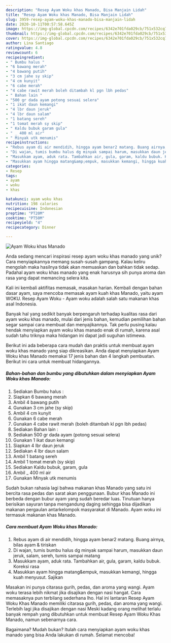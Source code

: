```yaml
---
description: "Resep Ayam Woku khas Manado, Bisa Manjain Lidah"
title: "Resep Ayam Woku khas Manado, Bisa Manjain Lidah"
slug: 3959-resep-ayam-woku-khas-manado-bisa-manjain-lidah
date: 2020-10-11T00:57:58.645Z
image: https://img-global.cpcdn.com/recipes/6342e701fda029cb/751x532cq70/ayam-woku-khas-manado-foto-resep-utama.jpg
thumbnail: https://img-global.cpcdn.com/recipes/6342e701fda029cb/751x532cq70/ayam-woku-khas-manado-foto-resep-utama.jpg
cover: https://img-global.cpcdn.com/recipes/6342e701fda029cb/751x532cq70/ayam-woku-khas-manado-foto-resep-utama.jpg
author: Lina Santiago
ratingvalue: 4.8
reviewcount: 6
recipeingredient:
- " Bumbu halus "
- "6 bawang merah"
- "4 bawang putih"
- "3 cm jahe sy skip"
- "4 cm kunyit"
- "6 cabe merah"
- "4 cabe rawit merah boleh ditambah kl pgn lbh pedas"
- " Bahan lain "
- "500 gr dada ayam potong sesuai selera"
- "1 ikat daun kemangi"
- "4 lbr daun jeruk"
- "4 lbr daun salam"
- "1 batang sereh"
- "1 tomat merah sy skip"
- " Kaldu bubuk garam gula"
- " _ 400 ml air"
- " Minyak utk menumis"
recipeinstructions:
- "Rebus ayam di air mendidih, hingga ayam benar2 matang. Buang airnya, bilas ayam &amp; tiriskan"
- "Di wajan, tumis bumbu halus dg minyak sampai harum, masukkan daun jeruk, salam, sereh, tumis sampai matang"
- "Masukkam ayam, aduk rata. Tambahkan air, gula, garam, kaldu bubuk. Koreksi rasa"
- "Masukkan ayam hingga matang&amp;empuk, masukkan kemangi, hingga kuah menyusut. Sajikan"
categories:
- Resep
tags:
- ayam
- woku
- khas

katakunci: ayam woku khas 
nutrition: 198 calories
recipecuisine: Indonesian
preptime: "PT20M"
cooktime: "PT50M"
recipeyield: "4"
recipecategory: Dinner

---
```



![Ayam Woku khas Manado](https://img-global.cpcdn.com/recipes/6342e701fda029cb/751x532cq70/ayam-woku-khas-manado-foto-resep-utama.jpg)

Anda sedang mencari inspirasi resep ayam woku khas manado yang unik? Cara menyiapkannya memang susah-susah gampang. Kalau keliru mengolah maka hasilnya tidak akan memuaskan dan bahkan tidak sedap. Padahal ayam woku khas manado yang enak harusnya sih punya aroma dan rasa yang dapat memancing selera kita.

Kali ini kembali aktifitas memasak, masakan harian. Kembali dengan bahan dasar ayam, saya mencoba memasak ayam kuah khas Manado, yaitu ayam WOKU. Resep Ayam Woku - Ayam woku adalah salah satu makanan khas asal Indonesia.

Banyak hal yang sedikit banyak berpengaruh terhadap kualitas rasa dari ayam woku khas manado, mulai dari jenis bahan, kemudian pemilihan bahan segar sampai cara membuat dan menyajikannya. Tak perlu pusing kalau hendak menyiapkan ayam woku khas manado enak di rumah, karena asal sudah tahu triknya maka hidangan ini dapat jadi suguhan istimewa.


Berikut ini ada beberapa cara mudah dan praktis untuk membuat ayam woku khas manado yang siap dikreasikan. Anda dapat menyiapkan Ayam Woku khas Manado memakai 17 jenis bahan dan 4 langkah pembuatan. Berikut ini cara untuk membuat hidangannya.

<!--inarticleads1-->

##### Bahan-bahan dan bumbu yang dibutuhkan dalam menyiapkan Ayam Woku khas Manado:

1. Sediakan  Bumbu halus :
1. Siapkan 6 bawang merah
1. Ambil 4 bawang putih
1. Gunakan 3 cm jahe (sy skip)
1. Ambil 4 cm kunyit
1. Gunakan 6 cabe merah
1. Gunakan 4 cabe rawit merah (boleh ditambah kl pgn lbh pedas)
1. Sediakan  Bahan lain :
1. Sediakan 500 gr dada ayam (potong sesuai selera)
1. Gunakan 1 ikat daun kemangi
1. Siapkan 4 lbr daun jeruk
1. Sediakan 4 lbr daun salam
1. Ambil 1 batang sereh
1. Ambil 1 tomat merah (sy skip)
1. Sediakan  Kaldu bubuk, garam, gula
1. Ambil  _ 400 ml air
1. Gunakan  Minyak utk menumis


Sudah bukan rahasia lagi bahwa makanan khas Manado yang satu ini bercita rasa pedas dan sarat akan penggunaan. Bubur khas Manado ini berbeda dengan bubur ayam yang sudah beredar luas. Tinutuan hanya berisikan sayuran tanpa mengandung daging sehingga bisa dijadikan makanan pergaulan antarkelompok masyarakat di Manado. Ayam woku ini termasuk makanan khas Manado. 

<!--inarticleads2-->

##### Cara membuat Ayam Woku khas Manado:

1. Rebus ayam di air mendidih, hingga ayam benar2 matang. Buang airnya, bilas ayam &amp; tiriskan
1. Di wajan, tumis bumbu halus dg minyak sampai harum, masukkan daun jeruk, salam, sereh, tumis sampai matang
1. Masukkam ayam, aduk rata. Tambahkan air, gula, garam, kaldu bubuk. Koreksi rasa
1. Masukkan ayam hingga matang&amp;empuk, masukkan kemangi, hingga kuah menyusut. Sajikan


Masakan ini punya citarasa gurih, pedas, dan aroma yang wangi. Ayam woku terasa lebih nikmat jika disajikan dengan nasi hangat. Cara memasaknya pun terbilang sederhana lho. Hal ini lantaran Resep Ayam Woku Khas Manado memiliki citarasa gurih, pedas, dan aroma yang wangi. Terlebih lagi jika disajikan dengan nasi Meski kadang orang melihat terlalu banyak rempah yang dibutuhkan untuk membuat Resep Ayam Woku Khas Manado, namun sebenarnya cara. 

Bagaimana? Mudah bukan? Itulah cara menyiapkan ayam woku khas manado yang bisa Anda lakukan di rumah. Selamat mencoba!
